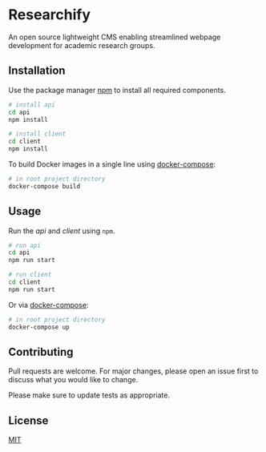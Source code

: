 # Researchify

An open source lightweight CMS enabling streamlined webpage development for academic research groups. 

## Installation

Use the package manager [npm](https://www.npmjs.com/get-npm) to install all required components.

```bash
# install api
cd api
npm install

# install client
cd client
npm install
```
To build Docker images in a single line using [docker-compose](https://docs.docker.com/compose/reference/build/):
```bash
# in root project directory
docker-compose build
```

## Usage
Run the *api* and *client* using `npm`.
```bash
# run api
cd api
npm run start

# run client
cd client
npm run start
```
Or via [docker-compose](https://docs.docker.com/compose/reference/build/):
```bash
# in root project directory
docker-compose up
```

## Contributing
Pull requests are welcome. For major changes, please open an issue first to discuss what you would like to change.

Please make sure to update tests as appropriate.

## License
[MIT](https://choosealicense.com/licenses/mit/)